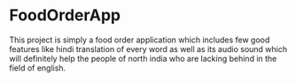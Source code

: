 # FoodOrderApp
This project is simply a food order application which includes
few good features like hindi translation of every word as well
as its audio sound which will definitely help the people of north 
india who are lacking behind in the field of english.
